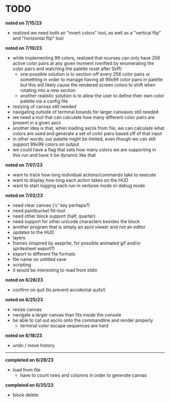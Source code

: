 # TODO

**noted on 7/15/23**

- realized we need both an "invert colors" tool, as well as a "vertical flip" and "horizontal flip" tool

**noted on 7/10/23**

- while implementing 99 colors, realized that ncurses can only have 256 active color pairs at any given moment (verified by enumerating the color pairs and watching the palette reset after 0xff)
    - one possible solution is to section-off every 256 color pairs or something in order to manage having all 99x99 color pairs in palette but this will likely cause the rendered screen colors to shift when rotating into a new section
    - another realistic solution is to allow the user to define their own color palette via a config file
- resizing of canvas still needed
- navigating outside of terminal bounds for larger canvases still needed
- we need a tool that can calculate how many different color pairs are present in a given ascii
- another idea is that, when loading asciis from file, we can calculate what colors are used and generate a set of color pairs based off of that input
- in other words: our palette might be limited, even though we can still support 99x99 colors on output
- we could have a flag that sets how many colors we are supporting in this run and have it be dynamic like that

**noted on 7/07/23**

- want to track how long individual actions/commands take to execute
- want to display how long each action takes on the HUD
- want to start logging each run in verbose mode or debug mode

**noted on 7/02/23**

- need clear canvas ('c' key perhaps?)
- need paintbucket fill-tool
- need other block support (half, quarter)
- need support for other unicode characters besides the block
- another program that is simply an ascii viewer and not an editor
- updates to the HUD
- layers
- frames (inspired by aseprite, for possible animated gif and/or spritesheet export?)
- export to different file formats
- file name on untitled save
- scripting
- it would be interesting to read from stdin

**noted on 6/28/23**

- confirm on quit (to prevent accidental quits!)

**noted on 6/25/23**

- resize canvas 
- navigate a larger canvas than fits inside the console
- be able to cat out asciis onto the commandline and render properly
    - terminal color escape sequences are hard

**noted on 6/18/23**

- undo / move history

-----

**completed on 6/28/23**

- load from file
    - have to count rows and columns in order to generate canvas

**completed on 6/25/23**

- block delete

